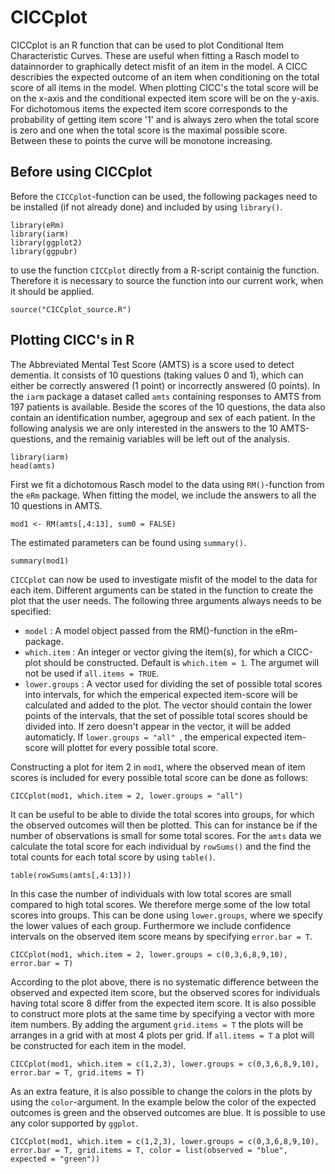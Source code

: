 # CICCplot

CICCplot is an R function that can be used to plot Conditional Item Characteristic Curves. These are useful when fitting a Rasch model to datainnorder to graphically detect misfit of an item in the model. A CICC describies the expected outcome of an item when conditioning on the total score of all items in the model. When plotting CICC's the total score will be on the x-axis and the conditional expected item score will be on the y-axis. For dichotomous items the expected item score corresponds to the probability of getting item score '1' and is always zero when the total score is zero and one when the total score is the maximal possible score. Between these to points the curve will be monotone increasing. 

## Before using CICCplot

Before the `CICCplot`-function can be used, the following packages need to be installed (if not already done) and included by using `library()`.

```
library(eRm)
library(iarm)
library(ggplot2)
library(ggpubr)
```

to use the function `CICCplot` directly from a R-script containig the function. Therefore it is necessary to source the function into our current work, when it should be applied.

```
source("CICCplot_source.R")
```

## Plotting CICC's in R

The Abbreviated Mental Test Score (AMTS) is a score used to detect dementia. It consists of 10 questions (taking values 0 and 1), which can either be correctly answered (1 point) or incorrectly answered (0 points).  In the `iarm` package a dataset called `amts` containing responses to AMTS from 197 patients is available. Beside the scores of the 10 questions, the data also contain an identification number, agegroup and sex of each patient. In the following analysis we are only interested in the answers to the 10 AMTS-questions, and the remainig variables will be left out of the analysis.

```
library(iarm)
head(amts)
```

First we fit a dichotomous Rasch model to the data using `RM()`-function from the `eRm` package. When fitting the model, we include the answers to all the 10 questions in AMTS. 

```
mod1 <- RM(amts[,4:13], sum0 = FALSE)
```

The estimated parameters can be found using `summary()`.

```
summary(mod1)
```

`CICCplot` can now be used to investigate misfit of the model to the data for each item. Different arguments can be stated in the function to create the plot that the user needs. The following three arguments always needs to be specified:

- `model` : A model object passed from the RM()-function in the eRm-package.
- `which.item` : An integer or vector giving the item(s), for which a CICC-plot should be constructed. Default is `which.item = 1`. The argumet will not be used if `all.items = TRUE`.
- `lower.groups` : A vector used for dividing the set of possible total scores into intervals, for which the emperical expected item-score will be calculated and added to the plot. The vector should contain the lower points of the intervals, that the set of possible total scores should be divided into. If zero doesn't appear in the vector, it will be added automaticly. If `lower.groups = "all" `, the emperical expected item-score will plottet for every possible total score. 

Constructing a plot for item 2 in `mod1`, where the observed mean of item scores is included for every possible total score can be done as follows:

```
CICCplot(mod1, which.item = 2, lower.groups = "all")
```

It can be useful to be able to divide the total scores into groups, for which the observed outcomes will then be plotted. This can for instance be if the number of observations is small for some total scores. For the `amts` data we calculate the total score for each individual by `rowSums()` and the find the total counts for each total score by using `table()`.

```
table(rowSums(amts[,4:13]))
```
In this case the number of individuals with low total scores are small compared to high total scores. We therefore merge some of the low total scores into groups. This can be done using `lower.groups`, where we specify the lower values of each group.  Furthermore we include confidence intervals on the observed item score means by specifying `error.bar = T`.

```
CICCplot(mod1, which.item = 2, lower.groups = c(0,3,6,8,9,10), error.bar = T)
```

According to the plot above, there is no systematic difference between the observed and expected item score, but the observed scores for individuals having total score 8 differ from the expected item score. It is also possible to construct more plots at the same time by specifying a vector with more item numbers. By adding the argument `grid.items = T` the plots will be arranges in a grid with at most 4 plots per grid. If `all.items = T` a plot will be constructed for each item in the model. 

```
CICCplot(mod1, which.item = c(1,2,3), lower.groups = c(0,3,6,8,9,10), error.bar = T, grid.items = T)
```

As an extra feature, it is also possible to change the colors in the plots by using the `color`-argument. 
In the example below the color of the expected outcomes is green and the observed outcomes are blue. It is possible to use any color supported by `ggplot`. 

```
CICCplot(mod1, which.item = c(1,2,3), lower.groups = c(0,3,6,8,9,10), error.bar = T, grid.items = T, color = list(observed = "blue", expected = "green"))
```
